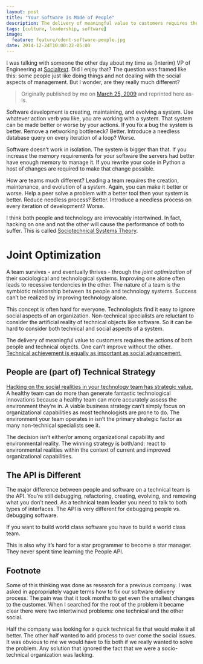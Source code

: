 ```yaml
---
layout: post
title: "Your Software Is Made of People"
description: The delivery of meaningful value to customers requires the actions of both people and technical objects. One can’t improve without the other.
tags: [culture, leadership, software]
image:
  feature: feature/cdent-software-people.jpg
date: 2014-12-24T10:00:22-05:00
---
```


I was talking with someone the other day about my time as (Interim) VP of Engineering at [Socialtext](http://socialtext.com). Did I enjoy that? The question was framed like this: some people just like doing things and not dealing with the social aspects of management. But I wonder, are they really much different?

> Originally published by me on [March 25, 2009](https://web.archive.org/web/20090416185738/http://caseywest.com/2009/03/25/your-software-is-made-of-people/) and reprinted here as-is.

Software development is creating, maintaining, and evolving a system. Use whatever action verb you like, you are working with a system. That system can be made better or worse by your actions. If you fix a bug the system is better. Remove a networking bottleneck? Better. Introduce a needless database query on every iteration of a loop? Worse.

Software doesn’t work in isolation. The system is bigger than that. If you increase the memory requirements for your software the servers had better have enough memory to manage it. If you rewrite your code in Python a host of changes are required to make that change possible.

How are teams much different? Leading a team requires the creation, maintenance, and evolution of a system. Again, you can make it better or worse. Help a peer solve a problem with a better tool then your system is better. Reduce needless process? Better. Introduce a needless process on every iteration of development? Worse.

I think both people and technology are irrevocably intertwined. In fact, hacking on one and not the other will cause the performance of both to suffer. This is called [Sociotechnical Systems Theory](http://en.wikipedia.org/wiki/Sociotechnical_systems_theory).

# Joint Optimization

A team survives - and eventually thrives - through the _joint optimization_ of their sociological and technological systems. Improving one alone often leads to recessive tendencies in the other. The nature of a team is the symbiotic relationship between its people and technology systems. Success can’t be realized by improving technology alone.

This concept is often hard for everyone. Technologists find it easy to ignore social aspects of an organization. Non-technical specialists are reluctant to consider the artificial reality of technical objects like software. So it can be hard to consider both technical and social aspects of a system.

The delivery of meaningful value to customers requires the actions of both people and technical objects. One can’t improve without the other. [Technical achievement is equally as important as social advancement.](http://scholar.lib.vt.edu/ejournals/SPT/v4_n3html/ROPOHL.html)

## People are (part of) Technical Strategy

[Hacking on the social realities in your technology team has strategic value.](http://alexandria.tue.nl/extra2/200211694.pdf) A healthy team can do more than generate fantastic technological innovations because a healthy team can more accurately assess the environment they’re in. A viable business strategy can’t simply focus on organizational capabilities as most technologists are prone to do. The environment your team operates in isn’t the primary strategic factor as many non-technical specialists see it.

The decision isn’t either/or among organizational capability and environmental reality. The winning strategy is both/and: react to environmental realities within the context of current and improved organizational capabilities.

## The API is Different

The major difference between people and software on a technical team is the API. You’re still debugging, refactoring, creating, evolving, and removing what you don’t need. As a technical team leader you need to talk to both types of interfaces. The API is very different for debugging people vs. debugging software.

If you want to build world class software you have to build a world class team.

This is also why it’s hard for a star programmer to become a star manager. They never spent time learning the People API.

## Footnote

Some of this thinking was done as research for a previous company. I was asked in appropriately vague terms how to fix our software delivery process. The pain was that it took months to get even the smallest changes to the customer. When I searched for the root of the problem it became clear there were two intertwined problems: one technical and the other social.

Half the company was looking for a quick technical fix that would make it all better. The other half wanted to add process to over come the social issues. It was obvious to me we would have to fix both if we really wanted to solve the problem. Any solution that ignored the fact that we were a socio-technical organization was lacking.

